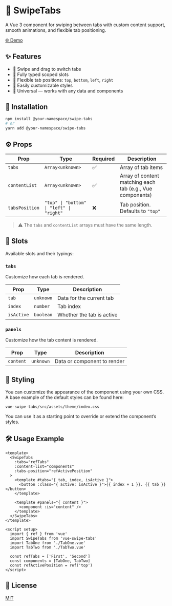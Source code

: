 # 📱 SwipeTabs

A Vue 3 component for swiping between tabs with custom content support, smooth animations, and flexible tab positioning.

[🌐 Demo](http://vue-swipe-tab.mb-works.fun/)

## ✨ Features

- 🔄 Swipe and drag to switch tabs
- 🧩 Fully typed scoped slots
- 📍 Flexible tab positions: `top`, `bottom`, `left`, `right`
- 🎨 Easily customizable styles
- 🧱 Universal — works with any data and components

## 🚀 Installation

```bash
npm install @your-namespace/swipe-tabs
# or
yarn add @your-namespace/swipe-tabs
```

## ⚙️ Props

| Prop           | Type              | Required | Description                                                             |
|----------------|-------------------|----------|-------------------------------------------------------------------------|
| `tabs`         | `Array<unknown>`  | ✅       | Array of tab items                                                      |
| `contentList`  | `Array<unknown>`  | ✅       | Array of content matching each tab (e.g., Vue components)              |
| `tabsPosition` | `"top" \| "bottom" \| "left" \| "right"` | ❌ | Tab position. Defaults to `"top"`                                      |

> ⚠️ The `tabs` and `contentList` arrays must have the same length.

## 🧩 Slots

Available slots and their typings:

### `tabs`

Customize how each tab is rendered.

| Prop       | Type       | Description                |
|------------|------------|----------------------------|
| `tab`      | `unknown`  | Data for the current tab   |
| `index`    | `number`   | Tab index                  |
| `isActive` | `boolean`  | Whether the tab is active  |

### `panels`

Customize how the tab content is rendered.

| Prop       | Type       | Description                    |
|------------|------------|--------------------------------|
| `content`  | `unknown`  | Data or component to render    |

## 🎨 Styling

You can customize the appearance of the component using your own CSS.  
A base example of the default styles can be found here:

```
vue-swipe-tabs/src/assets/theme/index.css
```

You can use it as a starting point to override or extend the component’s styles.

## 🛠 Usage Example

```vue
<template>
  <SwipeTabs
    :tabs="refTabs"
    :content-list="components"
    :tabs-position="refActivePosition"
  >
    <template #tabs="{ tab, index, isActive }">
      <button :class="{ active: isActive }">{{ index + 1 }}. {{ tab }}</button>
    </template>

    <template #panels="{ content }">
      <component :is="content" />
    </template>
  </SwipeTabs>
</template>

<script setup>
  import { ref } from 'vue'
  import SwipeTabs from 'vue-swipe-tabs'
  import TabOne from './TabOne.vue'
  import TabTwo from './TabTwo.vue'

  const refTabs = ['First', 'Second']
  const components = [TabOne, TabTwo]
  const refActivePosition = ref('top')
</script>
```

## 📄 License

[MIT](LICENSE)